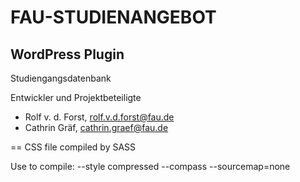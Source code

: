 FAU-STUDIENANGEBOT
==================

WordPress Plugin
----------------

Studiengangsdatenbank

Entwickler und Projektbeteiligte
- Rolf v. d. Forst, rolf.v.d.forst@fau.de
- Cathrin Gräf, cathrin.graef@fau.de



== CSS file compiled by SASS

Use to compile:
  --style compressed --compass --sourcemap=none

